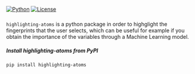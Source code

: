 [![Python](https://img.shields.io/pypi/pyversions/torchquad)](https://img.shields.io/pypi/pyversions/torchquad)
[![License](https://img.shields.io/badge/license-GPLv3-blue)](https://img.shields.io/badge/license-GPLv3-blue)

### 
``highlighting-atoms`` is a python package in order to highglight the fingerprints that the user selects, which can be useful for example if you obtain the importance of the variables through a Machine Learning model.

##### Install highlighting-atoms from PyPI
```bash
pip install highlighting-atoms
```
